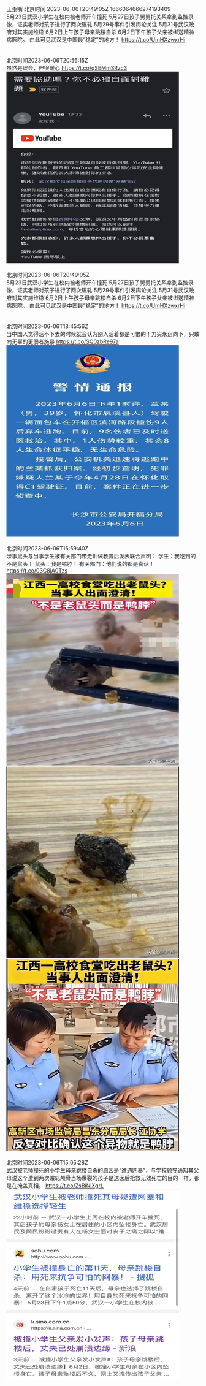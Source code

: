 王歪嘴 北京时间 2023-06-06T20:49:05Z 1666064666274193409<br>5月23日武汉小学生在校内被老师开车撞死
5月27日孩子舅舅托关系拿到监控录像，证实老师对孩子进行了两次碾轧
5月29号事件引发舆论关注
5月31号武汉政府对其实施维稳
6月2日上午孩子母亲跳楼自杀
6月2日下午孩子父亲被绑送精神病医院。
由此可见武汉是中国最“稳定”的地方！
https://t.co/UmHXzwxrHi<br><br><br>北京时间2023-06-06T20:56:15Z<br>虽然是误会，但很暖心 https://t.co/qSEMmSRzc3<br><img src='/temp/image/2023/t-Month-6/1666066470013652994_0.jpg' width='450' height='500'><br><br>北京时间2023-06-06T20:49:05Z<br>5月23日武汉小学生在校内被老师开车撞死
5月27日孩子舅舅托关系拿到监控录像，证实老师对孩子进行了两次碾轧
5月29号事件引发舆论关注
5月31号武汉政府对其实施维稳
6月2日上午孩子母亲跳楼自杀
6月2日下午孩子父亲被绑送精神病医院。
由此可见武汉是中国最“稳定”的地方！
https://t.co/UmHXzwxrHi<br><br><br>北京时间2023-06-06T18:45:56Z<br>当中国人觉得活不下去的时候就会认为别人活着都是可恨的！刀尖永远向下，只敢向无辜的更弱者施暴 https://t.co/SQ0zbRe97a<br><img src='/temp/image/2023/t-Month-6/1666033675719540736_0.jpg' width='450' height='500'><br><br>北京时间2023-06-06T16:59:40Z<br>涉事鼠头与当事学生被有关部门带走训诫教育后发表联合声明：
学生：我吃到的不是鼠头！
鼠头：我是鸭脖！
有关部门：他们说的都是真话！ https://t.co/03C8jA0Tzs<br><img src='/temp/image/2023/t-Month-6/1666006935005704194_0.jpg' width='450' height='500'><img src='/temp/image/2023/t-Month-6/1666006935005704194_1.jpg' width='450' height='500'><img src='/temp/image/2023/t-Month-6/1666006935005704194_2.jpg' width='450' height='500'><br><br>北京时间2023-06-06T15:05:28Z<br>武汉被老师撞死的小学生母亲跳楼自杀的原因是“遭遇网暴”，与学校领导通知其父母说这个遭到两次碾轧颅骨当场爆裂的孩子是送医后抢救无效死亡的目的一样，都是在掩盖真相。 https://t.co/ZsBiNiXgrL<br><img src='/temp/image/2023/t-Month-6/1665978194221207552_0.jpg' width='450' height='500'><br><br>